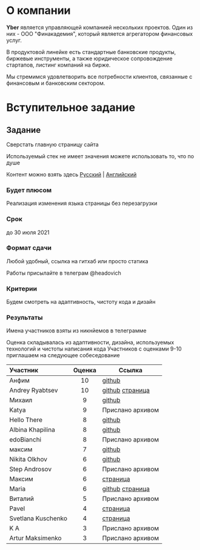 # О компании

**Yber** является управляющей компанией нескольких проектов. Один из них - ООО "Финакадемия", который является агрегатором финансовых услуг.

В продуктовой линейке есть стандартные банковские продукты, биржевые инструменты, а также юридическое сопровождение стартапов, листинг компаний на бирже.

Мы стремимся удовлетворить все потребности клиентов, связанные с финансовым и банковским сектором.

# Вступительное задание

## Задание
Сверстать главную страницу сайта

Используемый стек не имеет значения можете использовать то, что по душе

Контент можно взять здесь [Русский](https://api.ybershop.ru/finakademiya/ru) | [Английский](https://api.ybershop.ru/finakademiya/en)

### Будет плюсом
Реализация изменения языка страницы без перезагрузки

### Срок
до 30 июля 2021

### Формат сдачи
Любой удобный, ссылка на гитхаб или просто статика

Работы присылайте в телеграм @headovich

### Критерии
Будем смотреть на адаптивность, чистоту кода и дизайн

### Результаты

Имена участников взяты из никнйемов в телеграмме

Оценка складывалась из адаптивности, дизайна, используемых технологий и чистоты написания кода
Участников с оценками 9-10 приглашаем на следующее собеседование

| Участник        | Оценка | Ссылка |
|:----------------|:------:|--------|
| Анфим           | 10     | [github](https://github.com/GENsf/fin-academy) |
| Andrey Ryabtsev | 10     | [github](https://github.com/AndreyRyab/yber-test) [страница](https://andreyryab.github.io/yber-test/) |
| Михаил          | 9      | [github](https://github.com/mveselovv/my-portfolio/tree/master/task) |
| Katya           | 9      | Прислано архивом |
| Hello There     | 8      | [github](https://github.com/PiettroMaximoff/Finakademiya.git) |
| Albina Khapilina| 8      | [github](https://github.com/alba-khappy/finacademy.git) |
| edoBianchi      | 8      | Прислано архивом |
| максим          | 7      | [github](https://github.com/paudarco/finAcademy) |
| Nikita Olkhov   | 6      | [github](https://github.com/olkhovnikita/finakademiya.git) |
| Step Androsov   | 6      | Прислано архивом |
| Максим          | 6      | [страница](https://finakademiya.shamota.site) |
| Maria           | 6      | [github](https://github.com/MariaChab/Finakademiya ) [страница](https://mariachab.github.io/Finakademiya/) |
| Виталий         | 5      | Прислано архивом |
| Pavel           | 4      | [страница](https://pavelsolodkin.github.io/Finacademy/)
| Svetlana Kuschenko | 4   | [страница](https://svetlana-k-design.github.io/finance/)
| K A             | 3      | Прислано архивом
| Artur Maksimenko| 3      | Прислано архивом
